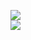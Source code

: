 ![](https://github-readme-streak-stats.herokuapp.com/?user=Elcapitanoe&theme=vue-dark&hide_border=true)<br/>
![](https://github-readme-stats.vercel.app/api/top-langs/?username=Elcapitanoe&theme=vue-dark&hide_border=true&include_all_commits=true&count_private=true)